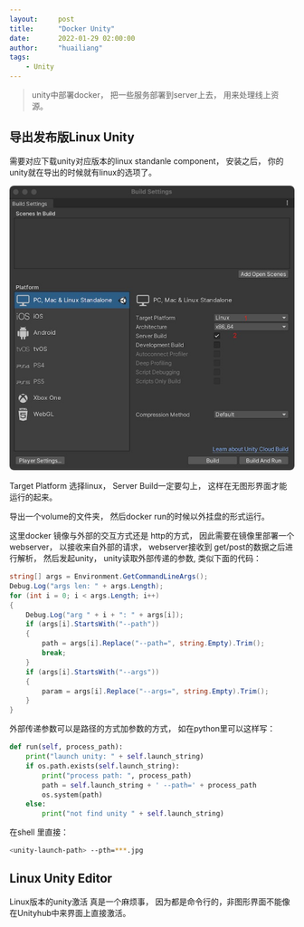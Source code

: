 ```yaml
---
layout:     post
title:      "Docker Unity"
date:       2022-01-29 02:00:00
author:     "huailiang"
tags:
    - Unity
---
```




>unity中部署docker， 把一些服务部署到server上去， 用来处理线上资源。 


## 导出发布版Linux Unity

需要对应下载unity对应版本的linux standanle component， 安装之后， 你的unity就在导出的时候就有linux的选项了。

![](/img/post-unity/docker1.jpg)


Target Platform 选择linux， Server Build一定要勾上， 这样在无图形界面才能运行的起来。

导出一个volume的文件夹， 然后docker run的时候以外挂盘的形式运行。

这里docker 镜像与外部的交互方式还是 http的方式， 因此需要在镜像里部署一个webserver， 以接收来自外部的请求， webserver接收到 get/post的数据之后进行解析， 然后发起unity， unity读取外部传递的参数, 类似下面的代码：


```csharp
string[] args = Environment.GetCommandLineArgs();
Debug.Log("args len: " + args.Length);
for (int i = 0; i < args.Length; i++)
{
    Debug.Log("arg " + i + ": " + args[i]);
    if (args[i].StartsWith("--path"))
    {
        path = args[i].Replace("--path=", string.Empty).Trim();
        break;
    }
    if (args[i].StartsWith("--args"))
    {
        param = args[i].Replace("--args=", string.Empty).Trim();
    }
}
```



外部传递参数可以是路径的方式加参数的方式， 如在python里可以这样写：


```py
def run(self, process_path):
    print("launch unity: " + self.launch_string)
    if os.path.exists(self.launch_string):
        print("process path: ", process_path)
        path = self.launch_string + ' --path=' + process_path
        os.system(path)
    else:
        print("not find unity " + self.launch_string)
```


在shell 里直接：

```sh
<unity-launch-path> --pth=***.jpg
```



## Linux Unity Editor

Linux版本的unity激活 真是一个麻烦事， 因为都是命令行的，非图形界面不能像在Unityhub中来界面上直接激活。



[i1]: https://www.jianshu.com/p/9a2e66916fcb
[i3]: https://forum.unity.com/threads/webcamtexture-on-android-focus-mode-fix.327956/
[i4]: https://github.com/huailiang/WebCam